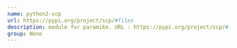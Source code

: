 ```yaml
---
name: python2-scp
url: https://pypi.org/project/scp/#files
description: module for paramiko. URL : https://pypi.org/project/scp/#files Groups : None
group: None
---
```

